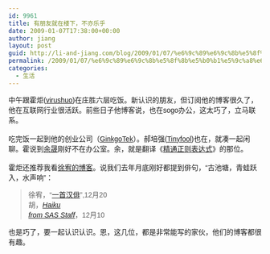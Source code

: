 ```yaml
---
id: 9961
title: 有朋友就在楼下，不亦乐乎
date: 2009-01-07T17:38:00+00:00
author: jiang
layout: post
guid: http://li-and-jiang.com/blog/2009/01/07/%e6%9c%89%e6%9c%8b%e5%8f%8b%e5%b0%b1%e5%9c%a8%e6%a5%bc%e4%b8%8b%ef%bc%8c%e4%b8%8d%e4%ba%a6%e4%b9%90%e4%b9%8e/
permalink: /2009/01/07/%e6%9c%89%e6%9c%8b%e5%8f%8b%e5%b0%b1%e5%9c%a8%e6%a5%bc%e4%b8%8b%ef%bc%8c%e4%b8%8d%e4%ba%a6%e4%b9%90%e4%b9%8e/
categories:
  - 生活
---
```

<div>
  <font face="Arial">中午跟霍炬(<a href="http://blog.devep.net/virushuo/">virushuo</a>)在庄胜六层吃饭。新认识的朋友，但订阅他的博客很久了，他在互联网行业很活跃。前些日子他博客说，也在sogo办公，这太巧了，立马联系。</font>
</div>

<div>
   
</div>

<div>
  <font face="Arial">吃完饭一起到他的创业公司（<a href="http://www.ginkgotek.com/">GinkgoTek</a>）。郝培强(<a href="http://www.tinydust.net/prog/diary/diary.htm">Tinyfool</a>)也在，就凑一起闲聊。霍说到<a href="http://www.luanxiang.org/blog/">余晟</a>刚好不在办公室。余，就是翻译《<a href="http://www.douban.com/subject/2154713">精通正则表达式</a>》的那位。</font>
</div>

<div>
   
</div>

<div>
  <font face="Arial">霍炬还推荐我看<a href="http://blog.youxu.info/">徐宥的博客</a>。说我们去年月底刚好都提到俳句，“古池塘，青蛙跃入，水声响”：</font>
</div>

<blockquote dir="ltr" style="margin-right:0px">
  <div>
    <font face="Arial">徐宥，“<a href="http://blog.youxu.info/2008/12/20/haiku">一首汉俳</a>”,12月20<br />胡，<a href="http://jiangtanghu.blogspot.com/2008/12/haiku-from-sas-r-staff.html"><em>Haiku<br /> from SAS Staff</em></a>，12月10</font>
  </div>
</blockquote>

<div>
  <font face="Arial">也是巧了，要一起认识认识。恩，这几位，都是非常能写的家伙，他们的博客都很有趣。</font>
</div>